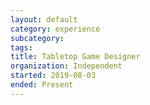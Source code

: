 ```yaml
---
layout: default
category: experience
subcategory:
tags:
title: Tabletop Game Designer
organization: Independent
started: 2019-08-03
ended: Present
---
```

